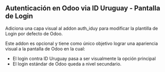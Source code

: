Autenticación en Odoo via ID Uruguay - Pantalla de Login
--------------------------

Adiciona una capa visual al addon auth_iduy para modificar la plantilla de Login por 
defecto de Odoo.

Este addon es opcional y tiene como único objetivo lograr una apariencia visual a la 
pantalla de Odoo en la cual:

* El login contra ID Uruguay pasa a ser visualmente la opción principal
* El login estándar de Odoo queda a nivel secundario.
